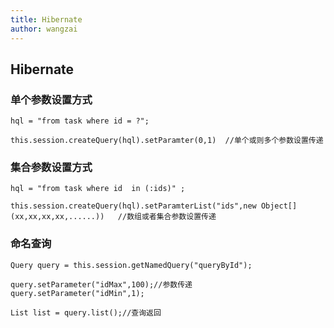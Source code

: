 ```yaml
---
title: Hibernate
author: wangzai
---
```


## Hibernate

### 单个参数设置方式

```
hql = "from task where id = ?";

this.session.createQuery(hql).setParamter(0,1)  //单个或则多个参数设置传递
```

<!--more-->

### 集合参数设置方式

```
hql = "from task where id  in (:ids)" ;

this.session.createQuery(hql).setParamterList("ids",new Object[](xx,xx,xx,xx,......))   //数组或者集合参数设置传递
```

### 命名查询

```
Query query = this.session.getNamedQuery("queryById");

query.setParameter("idMax",100);//参数传递
query.setParameter("idMin",1);

List list = query.list();//查询返回
```

